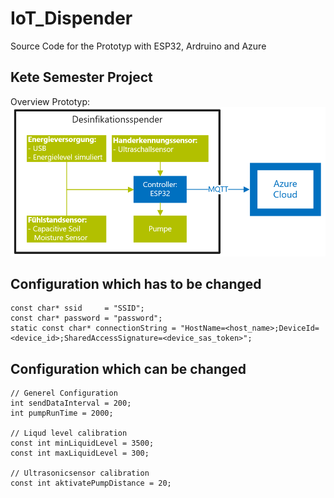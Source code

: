 # IoT_Dispender
Source Code for the Prototyp with ESP32, Ardruino and Azure
## Kete Semester Project 
Overview Prototyp:
![Overview](./Overview.PNG)

## Configuration which has to be changed
```
const char* ssid     = "SSID";
const char* password = "password";
static const char* connectionString = "HostName=<host_name>;DeviceId=<device_id>;SharedAccessSignature=<device_sas_token>";
```
## Configuration which can be changed
```
// Generel Configuration
int sendDataInterval = 200;
int pumpRunTime = 2000;

// Liqud level calibration
const int minLiquidLevel = 3500;
const int maxLiquidLevel = 300;

// Ultrasonicsensor calibration
const int aktivatePumpDistance = 20;
```
